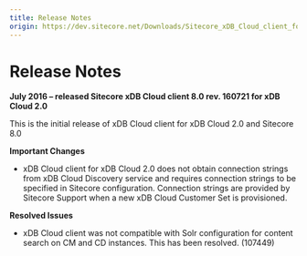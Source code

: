 ```yaml
---
title: Release Notes
origin: https://dev.sitecore.net/Downloads/Sitecore_xDB_Cloud_client_for_xDB_Cloud_20/80/Sitecore_xDB_Cloud_client_80_rev_160721_for_xDB_Cloud_20/Release_Notes
---
```


# Release Notes

**July 2016 – released Sitecore xDB Cloud client 8.0 rev. 160721 for xDB Cloud 2.0**

This is the initial release of xDB Cloud client for xDB Cloud 2.0 and Sitecore 8.0

**Important Changes**

-   xDB Cloud client for xDB Cloud 2.0 does not obtain connection strings from xDB Cloud Discovery service and requires connection strings to be specified in Sitecore configuration. Connection strings are provided by Sitecore Support when a new xDB Cloud Customer Set is provisioned.

**Resolved Issues**

-   xDB Cloud client was not compatible with Solr configuration for content search on CM and CD instances. This has been resolved. (107449)